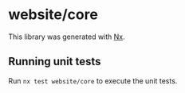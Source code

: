 # website/core

This library was generated with [Nx](https://nx.dev).

## Running unit tests

Run `nx test website/core` to execute the unit tests.
